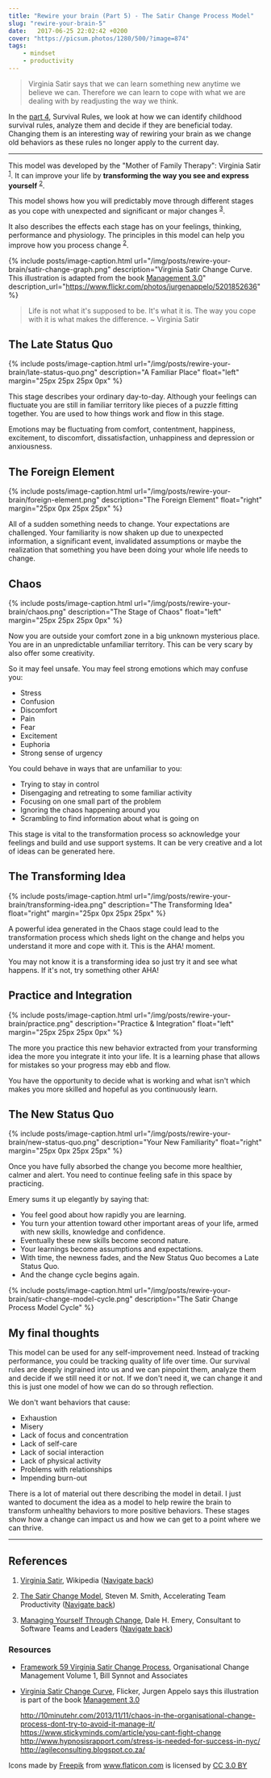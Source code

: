 ```yaml
---
title: "Rewire your brain (Part 5) - The Satir Change Process Model"
slug: "rewire-your-brain-5"
date:   2017-06-25 22:02:42 +0200
cover: "https://picsum.photos/1280/500/?image=874"
tags: 
    - mindset 
    - productivity 
---
```


> Virginia Satir says that we can learn something new anytime we believe we can.
  Therefore we can learn to cope with what we are dealing with by readjusting the way
  we think.

In the [part 4](/blog/rewire-your-brain-4/), Survival Rules, we look at how we can identify childhood
survival rules, analyze them and decide if they are beneficial today.
Changing them is an interesting way of rewiring your brain as we change
old behaviors as these rules no longer apply to the current day.

---

This model was developed by the "Mother of Family Therapy": Virginia Satir
<sup id="footnote-1">[1](#footnote-1-ref)</sup>. It can improve your life
by **transforming the way you see and express yourself**
<sup id="footnote-2">[2](#footnote-2-ref)</sup>.

This model shows how you will predictably move through different stages
as you cope with unexpected and significant or major changes
<sup id="footnote-3">[3](#footnote-3-ref)</sup>.

It also describes the effects each stage has on your feelings, thinking,
performance and physiology. The principles in this model can help you
improve how you process change <sup id="footnote-2">[2](#footnote-2-ref)</sup>.

{% include posts/image-caption.html
     url="/img/posts/rewire-your-brain/satir-change-graph.png"
     description="Virginia Satir Change Curve. This illustration is adapted from the book <a href='http://www.management30.com'>Management 3.0</a>"
     description_url="https://www.flickr.com/photos/jurgenappelo/5201852636"
%}

> Life is not what it's supposed to be. It's what it is.
  The way you cope with it is what makes the difference. ~ Virginia Satir

## The Late Status Quo

{% include posts/image-caption.html
     url="/img/posts/rewire-your-brain/late-status-quo.png"
     description="A Familiar Place"
     float="left"
     margin="25px 25px 25px 0px"
%}

This stage describes your ordinary day-to-day. Although your feelings can
fluctuate you are still in familiar territory like pieces of a puzzle fitting
together. You are used to how things work and flow in this stage.

Emotions may be fluctuating from comfort, contentment, happiness, excitement,
to discomfort, dissatisfaction, unhappiness and depression or anxiousness.

## The Foreign Element

{% include posts/image-caption.html
     url="/img/posts/rewire-your-brain/foreign-element.png"
     description="The Foreign Element"
     float="right"
     margin="25px 0px 25px 25px"
%}

All of a sudden something needs to change. Your expectations are challenged.
Your familiarity is now shaken up due to unexpected information, a
significant event, invalidated assumptions or maybe the realization that
something you have been doing your whole life needs to change.

## Chaos

{% include posts/image-caption.html
     url="/img/posts/rewire-your-brain/chaos.png"
     description="The Stage of Chaos"
     float="left"
     margin="25px 25px 25px 0px"
%}

Now you are outside your comfort zone in a big unknown mysterious place. You
are in an unpredictable unfamiliar territory. This can be very scary by
also offer some creativity.

So it may feel unsafe. You may feel strong emotions which may confuse you:

* Stress
* Confusion
* Discomfort
* Pain
* Fear
* Excitement
* Euphoria
* Strong sense of urgency

You could behave in ways that are unfamiliar to you:

* Trying to stay in control
* Disengaging and retreating to some familiar activity
* Focusing on one small part of the problem
* Ignoring the chaos happening around you
* Scrambling to find information about what is going on

This stage is vital to the transformation process so acknowledge your feelings
and build and use support systems. It can be very creative and a lot of ideas
can be generated here.

## The Transforming Idea

{% include posts/image-caption.html
     url="/img/posts/rewire-your-brain/transforming-idea.png"
     description="The Transforming Idea"
     float="right"
     margin="25px 0px 25px 25px"
%}

A powerful idea generated in the Chaos stage could lead to the transformation
process which sheds light on the change and helps you understand it more
and cope with it. This is the AHA! moment.

You may not know it is a transforming idea so just try it and see what happens.
If it's not, try something other AHA!

## Practice and Integration

{% include posts/image-caption.html
     url="/img/posts/rewire-your-brain/practice.png"
     description="Practice & Integration"
     float="left"
     margin="25px 25px 25px 0px"
%}

The more you practice this new behavior extracted from your transforming idea
the more you integrate it into your life. It is a learning phase that allows for
mistakes so your progress may ebb and flow.

You have the opportunity to decide what is working and what isn't which makes
you more skilled and hopeful as you continuously learn.

## The New Status Quo

{% include posts/image-caption.html
     url="/img/posts/rewire-your-brain/new-status-quo.png"
     description="Your New Familiarity"
     float="right"
     margin="25px 0px 25px 25px"
%}

Once you have fully absorbed the change you become more healthier, calmer and
alert. You need to continue feeling safe in this space by practicing.

Emery sums it up elegantly by saying that:

* You feel good about how rapidly you are learning.
* You turn your attention toward other important areas of your life, armed with
  new skills, knowledge and confidence.
* Eventually these new skills become second nature.
* Your learnings become assumptions and expectations.
* With time, the newness fades, and the New Status Quo becomes a Late Status Quo.
* And the change cycle begins again.

{% include posts/image-caption.html
     url="/img/posts/rewire-your-brain/satir-change-model-cycle.png"
     description="The Satir Change Process Model Cycle"
%}

## My final thoughts
This model can be used for any self-improvement need. Instead of tracking performance,
you could be tracking quality of life over time. Our survival rules are deeply
ingrained into us and we can pinpoint them, analyze them and decide if we still
need it or not. If we don't need it, we can change it and this is just one model
of how we can do so through reflection.

We don't want behaviors that cause:

* Exhaustion
* Misery
* Lack of focus and concentration
* Lack of self-care
* Lack of social interaction
* Lack of physical activity
* Problems with relationships
* Impending burn-out

There is a lot of material out there describing the model in detail. I just
wanted to document the idea as a model to help rewire the brain to transform  unhealthy behaviors to more positive behaviors. These stages show how a change
can impact us and how we can get to a point where we can thrive.

---

## References

1. <a id="footnote-1-ref"></a>[Virginia Satir](https://en.wikipedia.org/wiki/Virginia_Satir), Wikipedia ([Navigate back](#footnote-1))

2. <a id="footnote-2-ref"></a>[The Satir Change Model](http://stevenmsmith.com/ar-satir-change-model/),
  Steven M. Smith, Accelerating Team Productivity ([Navigate back](#footnote-2))

3. <a id="footnote-3-ref"></a>[Managing Yourself Through Change](http://dhemery.com/articles/managing_yourself_through_change/),
Dale H. Emery, Consultant to Software Teams and Leaders ([Navigate back](#footnote-3))

### Resources

* [Framework 59 Virginia Satir Change Process](http://www.billsynnotandassociates.com.au/kb/257-framework-59-virginia-satir-change-process.html),
  Organisational Change Management Volume 1, Bill Synnot and Associates

* [Virginia Satir Change Curve](https://www.flickr.com/photos/jurgenappelo/5201852636),
  Flicker, Jurgen Appelo says this illustration is part of the book [Management 3.0](http://www.management30.com)

  http://10minutehr.com/2013/11/11/chaos-in-the-organisational-change-process-dont-try-to-avoid-it-manage-it/
  https://www.stickyminds.com/article/you-cant-fight-change
  http://www.hypnosisrapport.com/stress-is-needed-for-success-in-nyc/
  http://agileconsulting.blogspot.co.za/

<div>Icons made by <a href="http://www.freepik.com" title="Freepik">Freepik</a> from <a href="http://www.flaticon.com" title="Flaticon">www.flaticon.com</a> is licensed by <a href="http://creativecommons.org/licenses/by/3.0/" title="Creative Commons BY 3.0" target="\_blank">CC 3.0 BY</a></div>
